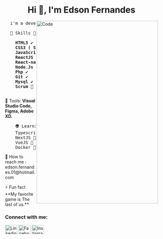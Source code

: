 
<h1 align="center">Hi 👋, I'm Edson Fernandes</h1>

<img src="https://www.freecodecamp.org/news/content/images/2020/03/illustration_cover.png" height="600px" min-width="400px" max-width="400px" width="400px" align="right" alt="Code">

<pre align="left">
  i'm a developer with a focus on <strong>Front-End</strong>
  
  🦄 Skills 👊: 
  <strong>
    HTML5 ✔️
    CSS3 ( Sass,Flexbox, Grid Layout, TailWind, Bootstrap ) ✔️
    JavaScript ✔️
    ReactJS ✔️
    React-native ✔️
    Node.Js ✔️
    Php ✔️
    Git ✔️
    Mysql ✔️
    Scrum 👊
  </strong>
</pre>

<p align="left">
  💼 Tools: <strong>Visual Studio Code, Figma, Adobe XD.</strong>
</p>

<pre align="left">
    👽 Learning ☠️:
    Typescript  💪
    NextJS 💪
    VueJS 💪
    Docker 💪
</pre>  

<p align="left">
  💌 How to reach me : edson.fernandes.01@hotmail.com
</p>

<p align="left">
  ⚡ Fun fact **My favorite game is The last of us.**
</p>

<h3 align="left">Connect with me:</h3>

<p align="left">

<a href="https://www.linkedin.com/in/edson-fernandes-de-oliveira/" target="blank"><img align="center" src="https://cdn.jsdelivr.net/npm/simple-icons@3.0.1/icons/linkedin.svg" alt="Linkedin" height="30" width="40" /></a>
<a href="https://www.facebook.com/EdsonFernandes38/" target="blank"><img align="center" src="https://cdn.jsdelivr.net/npm/simple-icons@3.0.1/icons/facebook.svg" alt="Facebook" height="30" width="40" /></a>
<a href="https://www.instagram.com/edsonfnz/" target="blank"><img align="center" src="https://cdn.jsdelivr.net/npm/simple-icons@3.0.1/icons/instagram.svg" alt="Instagram" height="30" width="40" /></a>
</p>  
